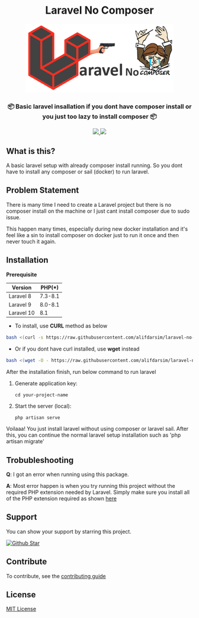 <p align="center">
    <h1 align="center">Laravel No Composer</h1>
</p> 

<p align="center">
    <img width="400" src="https://raw.githubusercontent.com/alifdarsim/laravel-no-composer/master/banner.png" />
</p> 

<p align="center">
   
  <h3 align="center">📦 Basic laravel insallation if you dont have composer install or you just too lazy to install composer 📦</h3>

  <p align="center">
    </a>
    <a href="https://www.php.net">
        <img src="https://img.shields.io/badge/php-%3E%3D7.4-%23777BB4" />
    </a>
    <a href="https://laravel.com">
        <img src="https://img.shields.io/badge/laravel-8.83 | 9.34 -%23EC4E3D" />
    </a>
  </p> 


</p>

## What is this?
A basic laravel setup with already composer install running. So you dont have to install any composer or sail (docker) to run laravel.

## Problem Statement
There is many time I need to create a Laravel project but there is no composer install on the machine or I just cant install composer due to sudo issue. 

This happen many times, especially during new docker installation and it's feel like a sin to install composer on docker just to run it once and then never touch it again.

## Installation

**Prerequisite**

| Version | PHP(*)  |
|---------|---------|
| Laravel 8 | 7.3-8.1 |
| Laravel 9 | 8.0-8.1 |
| Laravel 10 | 8.1     |

* To install, use <b>CURL</b> method as below
```sh
bash <(curl -s https://raw.githubusercontent.com/alifdarsim/laravel-no-composer/master/curl.sh)
```

* Or if you dont have curl installed, use <b>wget</b> instead
```sh
bash <(wget -O - https://raw.githubusercontent.com/alifdarsim/laravel-no-composer/master/wget.sh)
```

After the installation finish, run below command to run laravel

1. Generate application key:

    ```shell
    cd your-project-name
    ```

2. Start the server (local):

    ```shell
    php artisan serve
    ```

Voilaaa! You just install laravel without using composer or laravel sail. After this, you can continue the normal laravel setup installation such as 'php artisan migrate'

## Trobubleshooting

**Q**: I got an error when running using this package.

**A**: Most error happen is when you try running this project without the required PHP extension needed by Laravel. Simply make sure you install all of the PHP extension required as shown <a href="https://stackoverflow.com/a/40816033/13228282">here</a> 

## Support

<p>You can show your support by starring this project.</p>
<a href="https://github.com/alifdarsim/laravel-no-composer/stargazers">
  <img src="https://img.shields.io/github/stars/alifdarsim/laravel-no-composer?style=social" alt="Github Star">
</a>

## Contribute

To contribute, see the [contributing guide](https://github.com/alifdarsim/laravel-no-composer/blob/master/CONTRIBUTING.md)

## License

[MIT License](https://github.com/alifdarsim/laravel-no-composer/blob/main/LICENSE)
